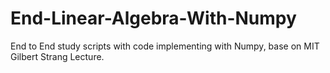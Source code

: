 # End-Linear-Algebra-With-Numpy
End to End study scripts with code implementing with Numpy, base on MIT Gilbert Strang Lecture.
